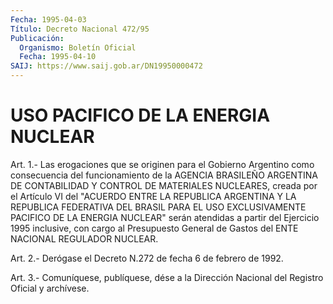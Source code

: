 ```yaml
---
Fecha: 1995-04-03
Título: Decreto Nacional 472/95
Publicación:
  Organismo: Boletín Oficial
  Fecha: 1995-04-10
SAIJ: https://www.saij.gob.ar/DN19950000472
---
```

# USO PACIFICO DE LA ENERGIA NUCLEAR

<a id="1"></a>
Art.  1.-  Las  erogaciones  que  se originen para el Gobierno Argentino  como  consecuencia  del  funcionamiento  de  la  AGENCIA BRASILEÑO  ARGENTINA  DE  CONTABILIDAD  Y   CONTROL  DE  MATERIALES NUCLEARES,  creada  por  el  Artículo  VI  del  "ACUERDO  ENTRE  LA REPUBLICA ARGENTINA Y LA REPUBLICA FEDERATIVA DEL  BRASIL  PARA  EL USO  EXCLUSIVAMENTE PACIFICO DE LA ENERGIA NUCLEAR" serán atendidas a partir  del  Ejercicio  1995  inclusive, con cargo al Presupuesto General de Gastos del ENTE NACIONAL REGULADOR NUCLEAR.

<a id="2"></a>
Art.  2.-  Derógase  el Decreto N.272 de fecha 6 de febrero de 1992.

<a id="3"></a>
Art. 3.- Comuníquese, publíquese, dése a la Dirección Nacional del Registro Oficial y archívese.